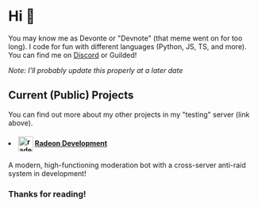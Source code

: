# Hi 👋

You may know me as Devonte or "Devnote" (that meme went on for too long). I code for fun with different languages (Python, JS, TS, and more). You can find me on [Discord](https://discord.gg/XyZQ2U4vA6) or Guilded!

*Note: I'll probably update this properly at a later date*

## Current (Public) Projects
You can find out more about my other projects in my "testing" server (link above).

<h4><li><img src="https://cdn.discordapp.com/avatars/762359941121048616/5095536e2741937b837d40ac369a4a7b.png" alt="radeon_logo" width=30px height=30px align="center"></img> <strong><a href="https://github.com/devnote-dev/Radeon">Radeon Development</a></strong></h4>
A modern, high-functioning moderation bot with a cross-server anti-raid system in development!

### Thanks for reading!
